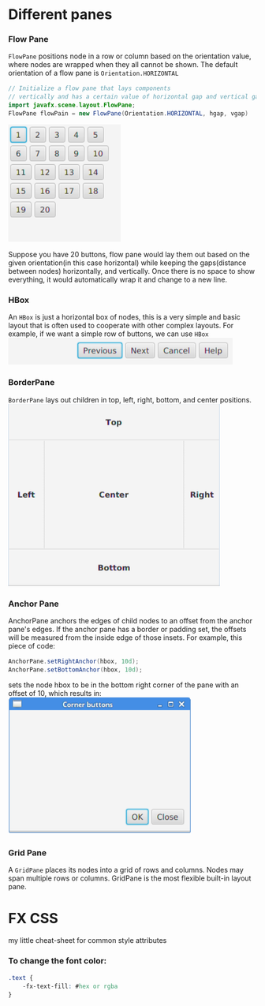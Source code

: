# Different panes
### Flow Pane
`FlowPane` positions node in a row or column based on the orientation value, where nodes are wrapped when they all cannot be shown. The default orientation of a flow pane is `Orientation.HORIZONTAL`
```java
// Initialize a flow pane that lays components
// vertically and has a certain value of horizontal gap and vertical gap.
import javafx.scene.layout.FlowPane;
FlowPane flowPain = new FlowPane(Orientation.HORIZONTAL, hgap, vgap)
```
![img](img/flowpane.png)

Suppose you have 20 buttons, flow pane would lay them out based on the given orientation(in this case horizontal) while keeping the gaps(distance between nodes) horizontally, and vertically. Once there is no space to show everything, it would automatically wrap it and change to a new line.

### HBox
An `HBox` is just a horizontal box of nodes, this is a very simple and basic layout that is often used to cooperate with other complex layouts.
For example, if we want a simple row of buttons, we can use `HBox`
![](img/hbox.png)

### BorderPane
`BorderPane` lays out children in top, left, right, bottom, and center positions.
![](img/borderpane.png)

### Anchor Pane
AnchorPane anchors the edges of child nodes to an offset from the anchor pane's edges. If the anchor pane has a border or padding set, the offsets will be measured from the inside edge of those insets.
For example, this piece of code:
```java
AnchorPane.setRightAnchor(hbox, 10d);
AnchorPane.setBottomAnchor(hbox, 10d);
```
sets the node hbox to be in the bottom right corner of the pane with an offset of 10, which results in:
![](img/anchorpane.png)

### Grid Pane
A `GridPane` places its nodes into a grid of rows and columns. Nodes may span multiple rows or columns. GridPane is the most flexible built-in layout pane. 


# FX CSS
 my little cheat-sheet for common style attributes

### To change the font color:
```css
.text {
    -fx-text-fill: #hex or rgba
}
```



